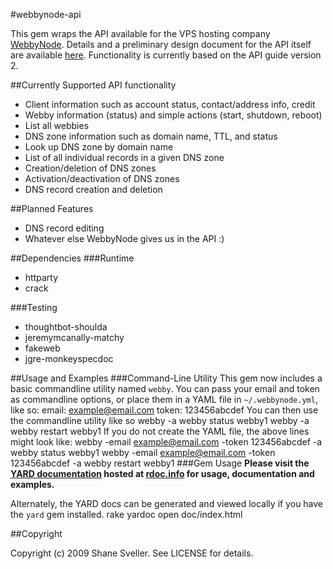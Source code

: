 #webbynode-api

This gem wraps the API available for the VPS hosting company
[WebbyNode](http://www.webbynode.com). Details and a preliminary
design document for the API itself are available
[here](http://howto.webbynode.com/topic.php?id=25). Functionality
is currently based on the API guide version 2.

##Currently Supported API functionality
* Client information such as account status, contact/address info, credit
* Webby information (status) and simple actions (start, shutdown, reboot)
* List all webbies
* DNS zone information such as domain name, TTL, and status
* Look up DNS zone by domain name
* List of all individual records in a given DNS zone
* Creation/deletion of DNS zones
* Activation/deactivation of DNS zones
* DNS record creation and deletion

##Planned Features
* DNS record editing
* Whatever else WebbyNode gives us in the API :)

##Dependencies
###Runtime
* httparty
* crack

###Testing
* thoughtbot-shoulda
* jeremymcanally-matchy
* fakeweb
* jgre-monkeyspecdoc

##Usage and Examples
###Command-Line Utility
This gem now includes a basic commandline utility named `webby`.
You can pass your email and token as commandline options, or place them
in a YAML file in `~/.webbynode.yml`, like so:
    email: example@email.com
    token: 123456abcdef
You can then use the commandline utility like so
    webby -a webby status webby1
    webby -a webby restart webby1
If you do not create the YAML file, the above lines might look like:
    webby -email example@email.com -token 123456abcdef -a webby status webby1
    webby -email example@email.com -token 123456abcdef -a webby restart webby1
###Gem Usage
**Please visit the
[YARD documentation](http://rdoc.info/projects/shanesveller/webbynode-api)
hosted at [rdoc.info](http://rdoc.info) for usage, documentation and examples.**

Alternately, the YARD docs can be generated and viewed locally if you have the
`yard` gem installed.
    rake yardoc
    open doc/index.html

##Copyright

Copyright (c) 2009 Shane Sveller. See LICENSE for details.
